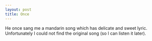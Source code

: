 ```yaml
---
layout: post
title: Once
---
```


He once sang me a mandarin song which has delicate and sweet lyric. Unfortunately I could not find the original song (so I can listen it later).